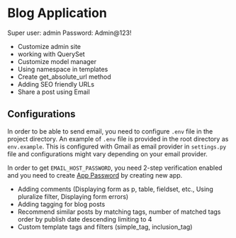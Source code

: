 # Blog Application

Super user: admin
Password: Admin@123!

- Customize admin site
- working with QuerySet
- Customize model manager
- Using namespace in templates
- Create get_absolute_url method
- Adding SEO friendly URLs
- Share a post using Email


## Configurations

In order to be able to send email, you need to configure `.env` file in the project directory. An example of `.env` file is provided in the root directory as `env.example`. This is configured with Gmail as email provider in `settings.py` file and configurations might vary depending on your email provider.

In order to get `EMAIL_HOST_PASSWORD`, you need 2-step verification enabled and you need to create [App Password](https://myaccount.google.com/apppasswords) by creating new app.


- Adding comments (Displaying form as p, table, fieldset, etc., Using pluralize filter, Displaying form errors)
- Adding tagging for blog posts
- Recommend similar posts by matching tags, number of matched tags order by publish date descending limiting to 4
- Custom template tags and filters (simple_tag, inclusion_tag)
